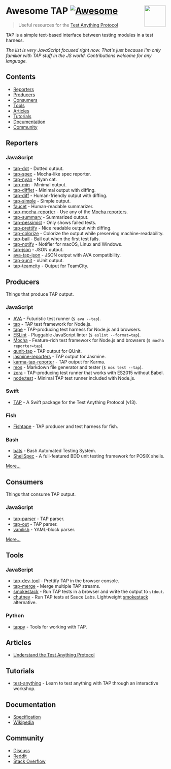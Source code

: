 # Awesome TAP [![Awesome](https://awesome.re/badge.svg)](https://awesome.re) [<img src="https://testanything.org/images/tap.png" width="67" align="right">](https://testanything.org)

> Useful resources for the [Test Anything Protocol](https://testanything.org)

TAP is a simple text-based interface between testing modules in a test harness.

*The list is very JavaScript focused right now. That's just because I'm only familiar with TAP stuff in the JS world. Contributions welcome for any language.*

## Contents

- [Reporters](#reporters)
- [Producers](#producers)
- [Consumers](#consumers)
- [Tools](#tools)
- [Articles](#articles)
- [Tutorials](#tutorials)
- [Documentation](#documentation)
- [Community](#community)

## Reporters

### JavaScript

- [tap-dot](https://github.com/scottcorgan/tap-dot) - Dotted output.
- [tap-spec](https://github.com/scottcorgan/tap-spec) - Mocha-like spec reporter.
- [tap-nyan](https://github.com/calvinmetcalf/tap-nyan) - Nyan cat.
- [tap-min](https://github.com/derhuerst/tap-min) - Minimal output.
- [tap-difflet](https://github.com/namuol/tap-difflet) - Minimal output with diffing.
- [tap-diff](https://github.com/axross/tap-diff) - Human-friendly output with diffing.
- [tap-simple](https://github.com/joeybaker/tap-simple) - Simple output.
- [faucet](https://github.com/substack/faucet) - Human-readable summarizer.
- [tap-mocha-reporter](https://github.com/isaacs/tap-mocha-reporter) - Use any of the [Mocha reporters](https://github.com/isaacs/tap-mocha-reporter/tree/master/lib/reporters).
- [tap-summary](https://github.com/zoubin/tap-summary) - Summarized output.
- [tap-pessimist](https://github.com/clux/tap-pessimist) - Only shows failed tests.
- [tap-prettify](https://github.com/toolness/tap-prettify) - Nice readable output with diffing.
- [tap-colorize](https://github.com/substack/tap-colorize) - Colorize the output while preserving machine-readability.
- [tap-bail](https://github.com/juliangruber/tap-bail) - Bail out when the first test fails.
- [tap-notify](https://github.com/axross/tap-notify) - Notifier for macOS, Linux and Windows.
- [tap-json](https://github.com/gummesson/tap-json) - JSON output.
- [ava-tap-json](https://github.com/yovasx2/ava-tap-json) - JSON output with AVA compatibility.
- [tap-xunit](https://github.com/aghassemi/tap-xunit) - xUnit output.
- [tap-teamcity](https://github.com/smockle/tap-teamcity) - Output for TeamCity.

## Producers

Things that produce TAP output.

### JavaScript

- [AVA](https://github.com/sindresorhus/ava) - Futuristic test runner (`$ ava --tap`).
- [tap](https://github.com/isaacs/node-tap) - TAP test framework for Node.js.
- [tape](https://github.com/substack/tape) - TAP-producing test harness for Node.js and browsers.
- [ESLint](https://eslint.org/docs/user-guide/formatters/#tap) - Pluggable JavaScript linter (`$ eslint --format=tap`).
- [Mocha](https://mochajs.org) - Feature-rich test framework for Node.js and browsers (`$ mocha reporter=tap`).
- [qunit-tap](https://github.com/twada/qunit-tap) - TAP output for QUnit.
- [jasmine-reporters](https://github.com/larrymyers/jasmine-reporters) - TAP output for Jasmine.
- [karma-tap-reporter](https://github.com/fumiakiy/karma-tap-reporter) - TAP output for Karma.
- [mos](https://github.com/zkochan/mos) - Markdown file generator and tester (`$ mos test --tap`).
- [zora](https://github.com/lorenzofox3/zora) - TAP-producing test runner that works with ES2015 without Babel.
- [node:test](https://nodejs.org/api/test.html) - Minimal TAP test runner included with Node.js.

### Swift

- [TAP](https://github.com/swiftdocorg/tap) - A Swift package for the Test Anything Protocol (v13).

### Fish

- [Fishtape](https://github.com/fisherman/fishtape) - TAP producer and test harness for fish.

### Bash

- [bats](https://github.com/sstephenson/bats) - Bash Automated Testing System.
- [ShellSpec](https://github.com/shellspec/shellspec) - A full-featured BDD unit testing framework for POSIX shells.

[More…](https://testanything.org/producers.html)

## Consumers

Things that consume TAP output.

### JavaScript

- [tap-parser](https://github.com/substack/tap-parser) - TAP parser.
- [tap-out](https://github.com/scottcorgan/tap-out) - TAP parser.
- [yamlish](https://github.com/isaacs/yamlish) - YAML-block parser.

[More…](https://testanything.org/consumers.html)

## Tools

### JavaScript

- [tap-dev-tool](https://github.com/Jam3/tap-dev-tool) - Prettify TAP in the browser console.
- [tap-merge](https://github.com/anko/tap-merge) - Merge multiple TAP streams.
- [smokestack](https://github.com/hughsk/smokestack) - Run TAP tests in a browser and write the output to `stdout`.
- [chutney](https://github.com/derhuerst/chutney) - Run TAP tests at Sauce Labs. Lightweight [smokestack](https://github.com/hughsk/smokestack) alternative.

### Python

- [tappy](https://github.com/mblayman/tappy) - Tools for working with TAP.

## Articles

- [Understand the Test Anything Protocol](https://www.effectiveperlprogramming.com/2011/05/understand-the-test-anything-protocol/)

## Tutorials

- [test-anything](https://github.com/finnp/test-anything) - Learn to test anything with TAP through an interactive workshop.

## Documentation

- [Specification](https://testanything.org/tap-version-13-specification.html)
- [Wikipedia](https://en.wikipedia.org/wiki/Test_Anything_Protocol)

## Community

- [Discuss](https://github.com/TestAnything/Specification/issues)
- [Reddit](https://www.reddit.com/r/testanythingprotocol)
- [Stack Overflow](https://stackoverflow.com/questions/tagged/tap)
